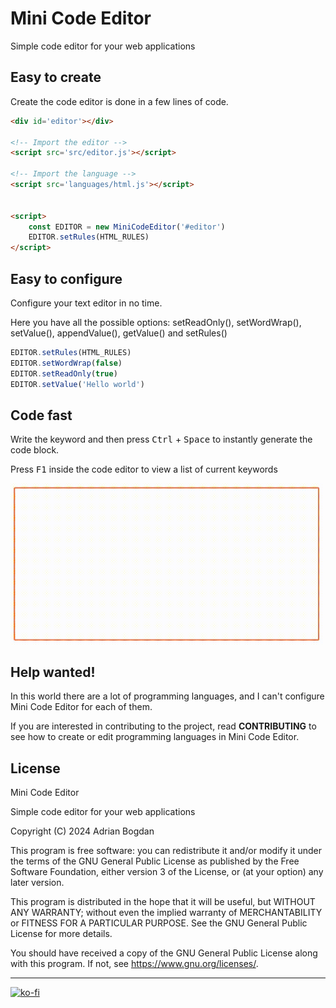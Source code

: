 # Mini Code Editor

Simple code editor for your web applications



## Easy to create

Create the code editor is done in a few lines of code.

```html
<div id='editor'></div>

<!-- Import the editor -->
<script src='src/editor.js'></script>

<!-- Import the language -->
<script src='languages/html.js'></script>


<script>
	const EDITOR = new MiniCodeEditor('#editor')
	EDITOR.setRules(HTML_RULES)
</script>
```


## Easy to configure

Configure your text editor in no time.

Here you have all the possible options: setReadOnly(), setWordWrap(), setValue(), appendValue(), getValue() and setRules()

```js
EDITOR.setRules(HTML_RULES)
EDITOR.setWordWrap(false)
EDITOR.setReadOnly(true)
EDITOR.setValue('Hello world')
```

## Code fast

Write the keyword and then press <kbd>Ctrl</kbd> + <kbd>Space</kbd> to instantly generate the code block.


Press <kbd>F1</kbd> inside the code editor to view a list of current keywords


<img width="500px" src="res/1.gif">

## Help wanted!

In this world there are a lot of programming languages, and I can't configure Mini Code Editor for each of them.

If you are interested in contributing to the project, read **CONTRIBUTING** to see how to create or edit programming languages in Mini Code Editor.

## License

Mini Code Editor

Simple code editor for your web applications

Copyright (C) 2024 Adrian Bogdan

This program is free software: you can redistribute it and/or modify
it under the terms of the GNU General Public License as published by
the Free Software Foundation, either version 3 of the License, or
(at your option) any later version.

This program is distributed in the hope that it will be useful,
but WITHOUT ANY WARRANTY; without even the implied warranty of
MERCHANTABILITY or FITNESS FOR A PARTICULAR PURPOSE.  See the
GNU General Public License for more details.

You should have received a copy of the GNU General Public License
along with this program.  If not, see <https://www.gnu.org/licenses/>.

<hr>

[![ko-fi](https://ko-fi.com/img/githubbutton_sm.svg)](https://ko-fi.com/adrbog)